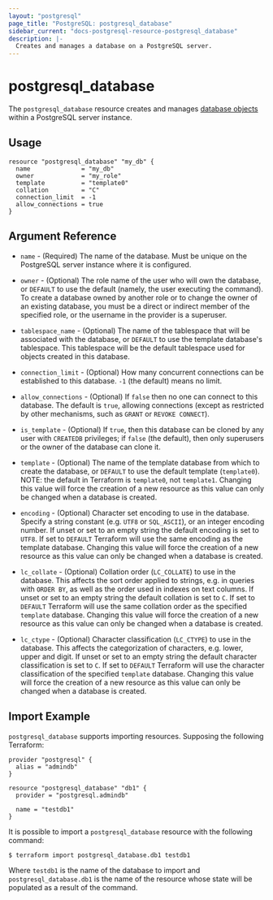 ```yaml
---
layout: "postgresql"
page_title: "PostgreSQL: postgresql_database"
sidebar_current: "docs-postgresql-resource-postgresql_database"
description: |-
  Creates and manages a database on a PostgreSQL server.
---
```


# postgresql\_database

The ``postgresql_database`` resource creates and manages [database
objects](https://www.postgresql.org/docs/current/static/managing-databases.html)
within a PostgreSQL server instance.


## Usage

```
resource "postgresql_database" "my_db" {
  name              = "my_db"
  owner             = "my_role"
  template          = "template0"
  collation         = "C"
  connection_limit  = -1
  allow_connections = true
}
```

## Argument Reference

* `name` - (Required) The name of the database. Must be unique on the PostgreSQL
  server instance where it is configured.

* `owner` - (Optional) The role name of the user who will own the database, or
  `DEFAULT` to use the default (namely, the user executing the command). To
  create a database owned by another role or to change the owner of an existing
  database, you must be a direct or indirect member of the specified role, or
  the username in the provider is a superuser.

* `tablespace_name` - (Optional) The name of the tablespace that will be
  associated with the database, or `DEFAULT` to use the template database's
  tablespace.  This tablespace will be the default tablespace used for objects
  created in this database.

* `connection_limit` - (Optional) How many concurrent connections can be
  established to this database. `-1` (the default) means no limit.

* `allow_connections` - (Optional) If `false` then no one can connect to this
  database. The default is `true`, allowing connections (except as restricted by
  other mechanisms, such as `GRANT` or `REVOKE CONNECT`).

* `is_template` - (Optional) If `true`, then this database can be cloned by any
  user with `CREATEDB` privileges; if `false` (the default), then only
  superusers or the owner of the database can clone it.

* `template` - (Optional) The name of the template database from which to create
  the database, or `DEFAULT` to use the default template (`template0`).  NOTE:
  the default in Terraform is `template0`, not `template1`.  Changing this value
  will force the creation of a new resource as this value can only be changed
  when a database is created.

* `encoding` - (Optional) Character set encoding to use in the database.
  Specify a string constant (e.g. `UTF8` or `SQL_ASCII`), or an integer encoding
  number.  If unset or set to an empty string the default encoding is set to
  `UTF8`.  If set to `DEFAULT` Terraform will use the same encoding as the
  template database.  Changing this value will force the creation of a new
  resource as this value can only be changed when a database is created.

* `lc_collate` - (Optional) Collation order (`LC_COLLATE`) to use in the
  database.  This affects the sort order applied to strings, e.g. in queries
  with `ORDER BY`, as well as the order used in indexes on text columns. If
  unset or set to an empty string the default collation is set to `C`.  If set
  to `DEFAULT` Terraform will use the same collation order as the specified
  `template` database.  Changing this value will force the creation of a new
  resource as this value can only be changed when a database is created.

* `lc_ctype` - (Optional) Character classification (`LC_CTYPE`) to use in the
  database. This affects the categorization of characters, e.g. lower, upper and
  digit. If unset or set to an empty string the default character classification
  is set to `C`.  If set to `DEFAULT` Terraform will use the character
  classification of the specified `template` database.  Changing this value will
  force the creation of a new resource as this value can only be changed when a
  database is created.

## Import Example

`postgresql_database` supports importing resources.  Supposing the following
Terraform:

```
provider "postgresql" {
  alias = "admindb"
}

resource "postgresql_database" "db1" {
  provider = "postgresql.admindb"

  name = "testdb1"
}
```

It is possible to import a `postgresql_database` resource with the following
command:

```
$ terraform import postgresql_database.db1 testdb1
```

Where `testdb1` is the name of the database to import and
`postgresql_database.db1` is the name of the resource whose state will be
populated as a result of the command.
